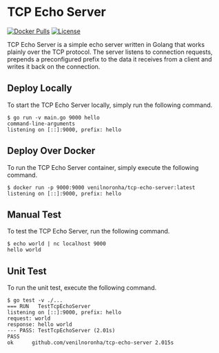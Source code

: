 # TCP Echo Server

[![Docker Pulls](https://img.shields.io/docker/pulls/venilnoronha/tcp-echo-server.svg?logo=docker)](https://hub.docker.com/r/venilnoronha/tcp-echo-server/)
[![License](https://img.shields.io/github/license/venilnoronha/tcp-echo-server.svg)](LICENSE)

TCP Echo Server is a simple echo server written in Golang that works plainly
over the TCP protocol. The server listens to connection requests, prepends a
preconfigured prefix to the data it receives from a client and writes it back
on the connection.

## Deploy Locally

To start the TCP Echo Server locally, simply run the following command.

```console
$ go run -v main.go 9000 hello
command-line-arguments
listening on [::]:9000, prefix: hello
```

## Deploy Over Docker

To run the TCP Echo Server container, simply execute the following command.

```console
$ docker run -p 9000:9000 venilnoronha/tcp-echo-server:latest
listening on [::]:9000, prefix: hello
```

## Manual Test

To test the TCP Echo Server, run the following command.

```console
$ echo world | nc localhost 9000
hello world
```

## Unit Test

To run the unit test, execute the following command.

```console
$ go test -v ./...
=== RUN   TestTcpEchoServer
listening on [::]:9000, prefix: hello
request: world
response: hello world
--- PASS: TestTcpEchoServer (2.01s)
PASS
ok  	github.com/venilnoronha/tcp-echo-server	2.015s
```
